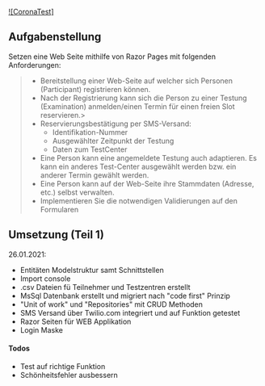 [![CoronaTest]](https://github.com/zvonkokolev/CoronaTest/blob/master/crts.png)
## Aufgabenstellung
Setzen eine Web Seite mithilfe von Razor Pages mit folgenden Anforderungen:
> - Bereitstellung einer Web-Seite auf welcher sich Personen (Participant) registrieren können.
> - Nach der Registrierung kann sich die Person zu einer Testung (Examination) anmelden/einen Termin für einen freien Slot reservieren.>
> - Reservierungsbestätigung per SMS-Versand:
>   - Identifikation-Nummer
>   - Ausgewählter Zeitpunkt der Testung
>   - Daten zum TestCenter
> - Eine Person kann eine angemeldete Testung auch adaptieren. Es kann ein anderes Test-Center ausgewählt werden bzw. ein anderer Termin gewählt werden.
> - Eine Person kann auf der Web-Seite ihre Stammdaten (Adresse, etc.) selbst verwalten.
> - Implementieren Sie die notwendigen Validierungen auf den Formularen

## Umsetzung (Teil 1)
26.01.2021:
  - Entitäten Modelstruktur samt Schnittstellen
  - Import console
  - .csv Dateien fü Teilnehmer und Testzentren erstellt
  - MsSql Datenbank erstellt und migriert nach "code first" Prinzip
  - "Unit of work" und "Repositories" mit CRUD Methoden
  - SMS Versand über Twilio.com integriert und auf Funktion getestet
  - Razor Seiten für WEB Applikation
  - Login Maske

#### Todos
 - Test auf richtige Funktion
 - Schönheitsfehler ausbessern
